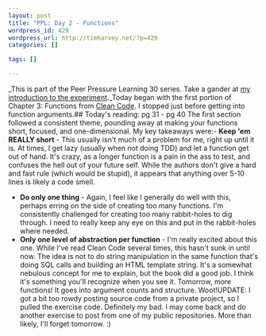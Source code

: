 ```yaml
--- 
layout: post
title: "PPL: Day 2 - Functions"
wordpress_id: 429
wordpress_url: http://timharvey.net/?p=429
categories: []

tags: []

---
```

_This is part of the Peer Pressure Learning 30 series. Take a gander at [my introduction to the experiment](http://timharvey.net/2010/06/11/peer-pressure-learning-experiment/)._Today began with the first portion of Chapter 3: Functions from [Clean Code](http://www.amazon.com/gp/product/0132350882?ie=UTF8&tag=timharvethebl-20&linkCode=as2&camp=1789&creative=390957&creativeASIN=0132350882). I stopped just before getting into function arguments.## Today's reading: pg 31 - pg 40
The first section followed a consistent theme, pounding away at making your functions short, focused, and one-dimensional. My key takeaways were:- **Keep 'em REALLY short** - This usually isn't much of a problem for me, right up until it is. At times, I get lazy (usually when not doing TDD) and let a function get out of hand. It's crazy, as a longer function is a pain in the ass to test, and confuses the hell out of your future self. While the authors don't give a hard and fast rule (which would be stupid), it appears that anything over 5-10 lines is likely a code smell.
- **Do only one thing** - Again, I feel like I generally do well with this, perhaps erring on the side of creating too many functions. I'm consistently challenged for creating too many rabbit-holes to dig through. I need to really keep any eye on this and put in the rabbit-holes where needed.
- **Only one level of abstraction per function** - I'm really excited about this one. While I've read Clean Code several times, this hasn't sunk in until now. The idea is not to do string manipulation in the same function that's doing SQL calls and building an HTML template string. It's a somewhat nebulous concept for me to explain, but the book did a good job. I think it's something you'll recognize when you see it.
Tomorrow, more functions! It goes into argument counts and structure. Woot!UPDATE: I got a bit too rowdy posting source code from a private project, so I pulled the exercise code. Definitely my bad. I may come back and do another exercise to post from one of my public repositories. More than likely, I'll forget tomorrow. :)
